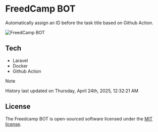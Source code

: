 # FreedCamp BOT

Automatically assign an ID before the task title based on Github Action.

![FreedCamp BOT](https://repository-images.githubusercontent.com/737932867/7d34798b-2680-471c-b089-a78a718d3d6a)

## Tech

- Laravel
- Docker
- Github Action

> [!NOTE]  
> History last updated on Thursday, April 24th, 2025, 12:32:21 AM

## License

The Freedcamp BOT is open-sourced software licensed under the [MIT license](https://opensource.org/licenses/MIT).

